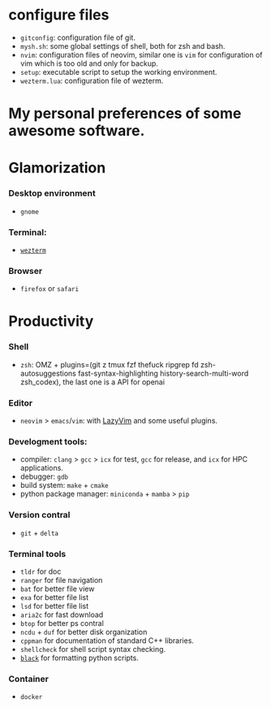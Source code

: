 # configure files
- `gitconfig`: configuration file of git.
- `mysh.sh`: some global settings of shell, both for zsh and bash.
- `nvim`: configuration files of neovim, similar one is `vim` for configuration of vim which is too old and only for backup.
- `setup`: executable script to setup the working environment.
- `wezterm.lua`: configuration file of wezterm.


# My personal preferences of some awesome software.

# Glamorization
### Desktop environment
- `gnome`

### Terminal:
- [`wezterm`](https://wezfurlong.org/wezterm/)

### Browser 
- `firefox` or `safari` 


# Productivity
### Shell
- `zsh`: OMZ + plugins=(git z tmux fzf thefuck ripgrep fd zsh-autosuggestions fast-syntax-highlighting history-search-multi-word zsh_codex), the last one is a API for openai

### Editor
- `neovim` > `emacs`/`vim`: with [LazyVim](https://www.lazyvim.org) and some useful plugins.

### Develogment tools:
- compiler: `clang` > `gcc` > `icx` for test, `gcc` for release, and `icx` for HPC applications.
- debugger: `gdb` 
- build system: `make` + `cmake`
- python package manager: `miniconda` + `mamba` > `pip`

### Version contral
- `git` + `delta`

### Terminal tools 
- `tldr` for doc 
- `ranger` for file navigation 
- `bat` for better file view 
- `exa` for better file list 
- `lsd` for better file list
- `aria2c` for fast download
- `btop` for better ps contral  
- `ncdu` + `duf` for better disk organization 
- `cppman` for documentation of standard C++ libraries.
- `shellcheck` for shell script syntax checking.
- [`black`](https://github.com/psf/black) for formatting python scripts.

### Container
- `docker`
